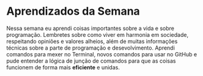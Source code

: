 # Aprendizados da Semana
Nessa semana eu aprendi coisas importantes sobre a vida e sobre programação. Lembretes sobre como viver em harmonia em sociedade, respeitando opiniões e valores alheios, além de muitas informações técnicas sobre a parte de programação e desevolvimento. Aprendi comandos para mexer no Terminal, novos comandos para usar no GitHub e pude entender a lógica de junção de comandos para que as coisas funcionem de forma mais **eficiente** e unidas. 